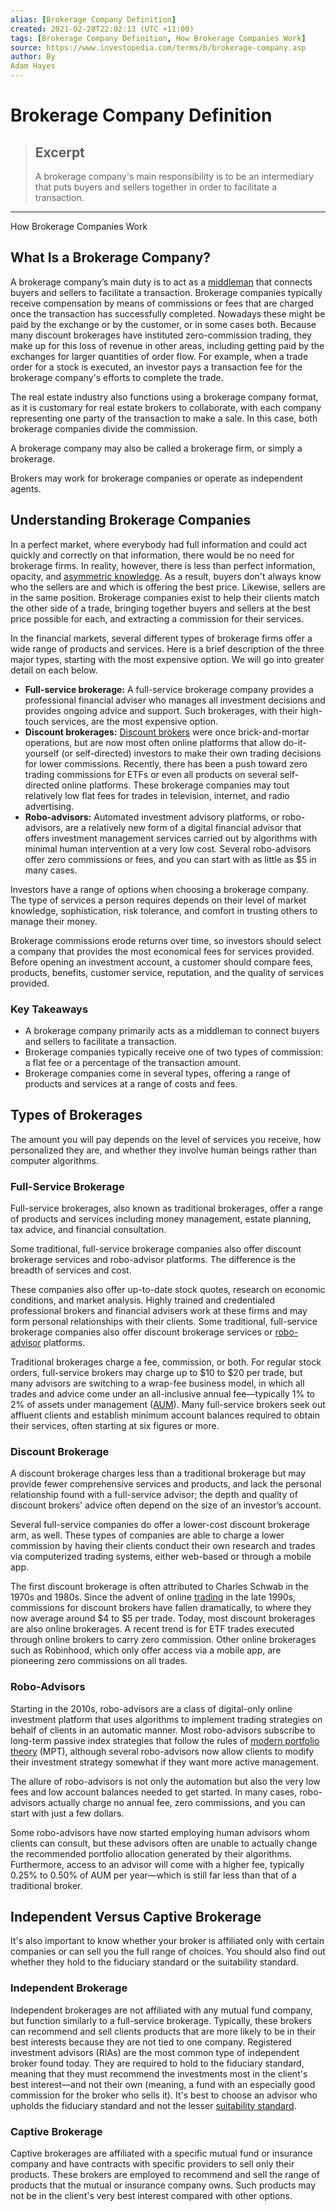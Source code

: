 ```yaml
---
alias: [Brokerage Company Definition]
created: 2021-02-28T22:02:13 (UTC +11:00)
tags: [Brokerage Company Definition, How Brokerage Companies Work]
source: https://www.investopedia.com/terms/b/brokerage-company.asp
author: By
Adam Hayes
---
```


# Brokerage Company Definition

> ## Excerpt
> A brokerage company's main responsibility is to be an intermediary that puts buyers and sellers together in order to facilitate a transaction.

---

How Brokerage Companies Work
## What Is a Brokerage Company?

A brokerage company’s main duty is to act as a [middleman](https://www.investopedia.com/terms/m/middleman.asp) that connects buyers and sellers to facilitate a transaction. Brokerage companies typically receive compensation by means of commissions or fees that are charged once the transaction has successfully completed. Nowadays these might be paid by the exchange or by the customer, or in some cases both. Because many discount brokerages have instituted zero-commission trading, they make up for this loss of revenue in other areas, including getting paid by the exchanges for larger quantities of order flow. For example, when a trade order for a stock is executed, an investor pays a transaction fee for the brokerage company's efforts to complete the trade.

The real estate industry also functions using a brokerage company format, as it is customary for real estate brokers to collaborate, with each company representing one party of the transaction to make a sale. In this case, both brokerage companies divide the commission.

A brokerage company may also be called a brokerage firm, or simply a brokerage.

Brokers may work for brokerage companies or operate as independent agents.

## Understanding Brokerage Companies

In a perfect market, where everybody had full information and could act quickly and correctly on that information, there would be no need for brokerage firms. In reality, however, there is less than perfect information, opacity, and [asymmetric knowledge](https://www.investopedia.com/terms/a/asymmetricinformation.asp). As a result, buyers don't always know who the sellers are and which is offering the best price. Likewise, sellers are in the same position. Brokerage companies exist to help their clients match the other side of a trade, bringing together buyers and sellers at the best price possible for each, and extracting a commission for their services.

In the financial markets, several different types of brokerage firms offer a wide range of products and services. Here is a brief description of the three major types, starting with the most expensive option. We will go into greater detail on each below.

-   **Full-service brokerage:** A full-service brokerage company provides a professional financial adviser who manages all investment decisions and provides ongoing advice and support. Such brokerages, with their high-touch services, are the most expensive option.
-   **Discount brokerages:** [Discount brokers](https://www.investopedia.com/terms/d/discountbroker.asp) were once brick-and-mortar operations, but are now most often online platforms that allow do-it-yourself (or self-directed) investors to make their own trading decisions for lower commissions. Recently, there has been a push toward zero trading commissions for ETFs or even all products on several self-directed online platforms. These brokerage companies may tout relatively low flat fees for trades in television, internet, and radio advertising.
-   **Robo-advisors:** Automated investment advisory platforms, or robo-advisors, are a relatively new form of a digital financial advisor that offers investment management services carried out by algorithms with minimal human intervention at a very low cost. Several robo-advisors offer zero commissions or fees, and you can start with as little as $5 in many cases.

Investors have a range of options when choosing a brokerage company. The type of services a person requires depends on their level of market knowledge, sophistication, risk tolerance, and comfort in trusting others to manage their money.

Brokerage commissions erode returns over time, so investors should select a company that provides the most economical fees for services provided. Before opening an investment account, a customer should compare fees, products, benefits, customer service, reputation, and the quality of services provided.

### Key Takeaways

-   A brokerage company primarily acts as a middleman to connect buyers and sellers to facilitate a transaction.
-   Brokerage companies typically receive one of two types of commission: a flat fee or a percentage of the transaction amount.
-   Brokerage companies come in several types, offering a range of products and services at a range of costs and fees.

## Types of Brokerages

The amount you will pay depends on the level of services you receive, how personalized they are, and whether they involve human beings rather than computer algorithms.

### Full-Service Brokerage

Full-service brokerages, also known as traditional brokerages, offer a range of products and services including money management, estate planning, tax advice, and financial consultation.

Some traditional, full-service brokerage companies also offer discount brokerage services and robo-advisor platforms. The difference is the breadth of services and cost.

These companies also offer up-to-date stock quotes, research on economic conditions, and market analysis. Highly trained and credentialed professional brokers and financial advisers work at these firms and may form personal relationships with their clients. Some traditional, full-service brokerage companies also offer discount brokerage services or [robo-advisor](https://www.investopedia.com/terms/r/roboadvisor-roboadviser.asp) platforms.

Traditional brokerages charge a fee, commission, or both. For regular stock orders, full-service brokers may charge up to $10 to $20 per trade, but many advisors are switching to a wrap-fee business model, in which all trades and advice come under an all-inclusive annual fee—typically 1% to 2% of assets under management ([AUM](https://www.investopedia.com/terms/a/aum.asp)). Many full-service brokers seek out affluent clients and establish minimum account balances required to obtain their services, often starting at six figures or more.

### Discount Brokerage

A discount brokerage charges less than a traditional brokerage but may provide fewer comprehensive services and products, and lack the personal relationship found with a full-service advisor; the depth and quality of discount brokers' advice often depend on the size of an investor’s account.

Several full-service companies do offer a lower-cost discount brokerage arm, as well. These types of companies are able to charge a lower commission by having their clients conduct their own research and trades via computerized trading systems, either web-based or through a mobile app.

The first discount brokerage is often attributed to Charles Schwab in the 1970s and 1980s. Since the advent of online [trading](https://www.investopedia.com/terms/t/trading-margin-excess.asp) in the late 1990s, commissions for discount brokers have fallen dramatically, to where they now average around $4 to $5 per trade. Today, most discount brokerages are also online brokerages. A recent trend is for ETF trades executed through online brokers to carry zero commission. Other online brokerages such as Robinhood, which only offer access via a mobile app, are pioneering zero commissions on all trades.

### Robo-Advisors

Starting in the 2010s, robo-advisors are a class of digital-only online investment platform that uses algorithms to implement trading strategies on behalf of clients in an automatic manner. Most robo-advisors subscribe to long-term passive index strategies that follow the rules of [modern portfolio theory](https://www.investopedia.com/terms/m/modernportfoliotheory.asp) (MPT), although several robo-advisors now allow clients to modify their investment strategy somewhat if they want more active management.

The allure of robo-advisors is not only the automation but also the very low fees and low account balances needed to get started. In many cases, robo-advisors actually charge no annual fee, zero commissions, and you can start with just a few dollars.

Some robo-advisors have now started employing human advisors whom clients can consult, but these advisors often are unable to actually change the recommended portfolio allocation generated by their algorithms. Furthermore, access to an advisor will come with a higher fee, typically 0.25% to 0.50% of AUM per year—which is still far less than that of a traditional broker.

## Independent Versus Captive Brokerage

It's also important to know whether your broker is affiliated only with certain companies or can sell you the full range of choices. You should also find out whether they hold to the fiduciary standard or the suitability standard.

### Independent Brokerage

Independent brokerages are not affiliated with any mutual fund company, but function similarly to a full-service brokerage. Typically, these brokers can recommend and sell clients products that are more likely to be in their best interests because they are not tied to one company. Registered investment advisors (RIAs) are the most common type of independent broker found today. They are required to hold to the fiduciary standard, meaning that they must recommend the investments most in the client's best interest—and not their own (meaning, a fund with an especially good commission for the broker who sells it). It's best to choose an advisor who upholds the fiduciary standard and not the lesser [suitability standard](https://www.investopedia.com/articles/professionaleducation/11/suitability-fiduciary-standards.asp).

### Captive Brokerage

Captive brokerages are affiliated with a specific mutual fund or insurance company and have contracts with specific providers to sell only their products. These brokers are employed to recommend and sell the range of products that the mutual or insurance company owns. Such products may not be in the client's very best interest compared with other options.
